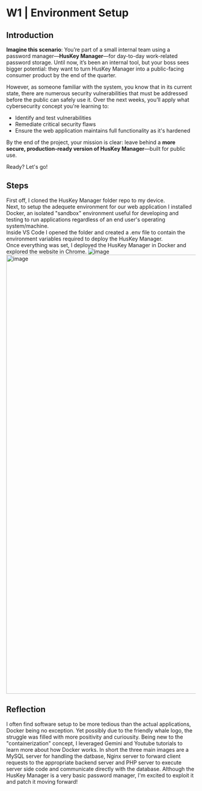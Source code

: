 # W1 | Environment Setup
## Introduction
**Imagine this scenario**: You’re part of a small internal team using a password manager—**HusKey Manager**—for day-to-day work-related password storage. Until now, it’s been an internal tool, but your boss sees bigger potential: they want to turn HusKey Manager into a public-facing consumer product by the end of the quarter.

However, as someone familiar with the system, you know that in its current state, there are numerous security vulnerabilities that must be addressed before the public can safely use it. Over the next weeks, you’ll apply what cybersecurity concept you're learning to:
- Identify and test vulnerabilities
- Remediate critical security flaws
- Ensure the web application maintains full functionality as it's hardened

By the end of the project, your mission is clear: leave behind a **more secure, production-ready version of HusKey Manager**—built for public use.

Ready? Let's go!

## Steps

First off, I cloned the HusKey Manager folder repo to my device.
<br>
Next, to setup the adequete environment for our web application I installed Docker, an isolated "sandbox" environment useful for developing and testing to run applications regardless of an end user's operating system/machine.
<br>
Inside VS Code I opened the folder and created a .env file to contain the environment variables required to deploy the HusKey Manager.
<br>
Once everything was set, I deployed the HusKey Manager in Docker and explored the website in Chrome.
![image](https://github.com/user-attachments/assets/5bb6c83d-4d27-4e49-8598-24ac8696a9d7)
<img width="1165" alt="image" src="https://github.com/user-attachments/assets/1240209e-6eb6-4c55-a713-d33941f0550b" />


## Reflection
I often find software setup to be more tedious than the actual applications, Docker being no exception. Yet possibly due to the friendly whale logo, the struggle was filled with more positivity and curiousity. Being new to the "containerization" concept, I leveraged Gemini and Youtube tutorials to learn more about how Docker works. In short the three main images are a MySQL server for handling the datbase, Nginx server to forward client requests to the appropriate backend server and PHP server to execute server side code and communicate directly with the database. Although the HusKey Manager is a very basic password manager, I'm excited to exploit it and patch it moving forward!

